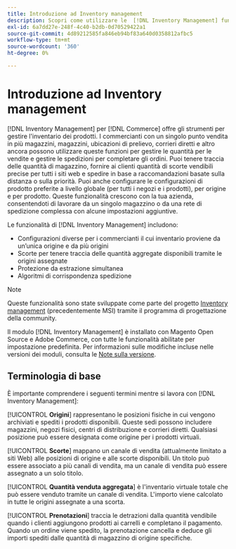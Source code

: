 ```yaml
---
title: Introduzione ad Inventory management
description: Scopri come utilizzare le  [!DNL Inventory Management] funzionalità per gestire le scorte in più posizioni in modo che lo store [!DNL Commerce] rifletta accuratamente l'inventario fisico.
exl-id: 6a7dd27e-248f-4c40-b2db-0d70529422a1
source-git-commit: 4d89212585fa846eb94bf83a640d0358812afbc5
workflow-type: tm+mt
source-wordcount: '360'
ht-degree: 0%

---
```


# Introduzione ad Inventory management

[!DNL Inventory Management] per [!DNL Commerce] offre gli strumenti per gestire l&#39;inventario dei prodotti. I commercianti con un singolo punto vendita in più magazzini, magazzini, ubicazioni di prelievo, corrieri diretti e altro ancora possono utilizzare queste funzioni per gestire le quantità per le vendite e gestire le spedizioni per completare gli ordini. Puoi tenere traccia delle quantità di magazzino, fornire ai clienti quantità di scorte vendibili precise per tutti i siti web e spedire in base a raccomandazioni basate sulla distanza o sulla priorità. Puoi anche configurare le configurazioni di prodotto preferite a livello globale (per tutti i negozi e i prodotti), per origine e per prodotto. Queste funzionalità crescono con la tua azienda, consentendoti di lavorare da un singolo magazzino o da una rete di spedizione complessa con alcune impostazioni aggiuntive.

Le funzionalità di [!DNL Inventory Management] includono:

- Configurazioni diverse per i commercianti il cui inventario proviene da un’unica origine e da più origini
- Scorte per tenere traccia delle quantità aggregate disponibili tramite le origini assegnate
- Protezione da estrazione simultanea
- Algoritmi di corrispondenza spedizione

>[!NOTE]
>
>Queste funzionalità sono state sviluppate come parte del progetto [Inventory management](https://github.com/magento/inventory) (precedentemente MSI) tramite il programma di progettazione della community.<br/>
>
>Il modulo [!DNL Inventory Management] è installato con Magento Open Source e Adobe Commerce, con tutte le funzionalità abilitate per impostazione predefinita. Per informazioni sulle modifiche incluse nelle versioni dei moduli, consulta le [Note sulla versione](release-notes.md).

## Terminologia di base

È importante comprendere i seguenti termini mentre si lavora con [!DNL Inventory Management]:

[!UICONTROL **Origini**] rappresentano le posizioni fisiche in cui vengono archiviati e spediti i prodotti disponibili. Queste sedi possono includere magazzini, negozi fisici, centri di distribuzione e corrieri diretti. Qualsiasi posizione può essere designata come origine per i prodotti virtuali.

[!UICONTROL **Scorte**] mappano un canale di vendita (attualmente limitato a siti Web) alle posizioni di origine e alle scorte disponibili. Un titolo può essere associato a più canali di vendita, ma un canale di vendita può essere assegnato a un solo titolo.

[!UICONTROL **Quantità venduta aggregata**] è l&#39;inventario virtuale totale che può essere venduto tramite un canale di vendita. L&#39;importo viene calcolato in tutte le origini assegnate a una scorta.

[!UICONTROL **Prenotazioni**] traccia le detrazioni dalla quantità vendibile quando i clienti aggiungono prodotti ai carrelli e completano il pagamento. Quando un ordine viene spedito, la prenotazione cancella e deduce gli importi spediti dalle quantità di magazzino di origine specifiche.
